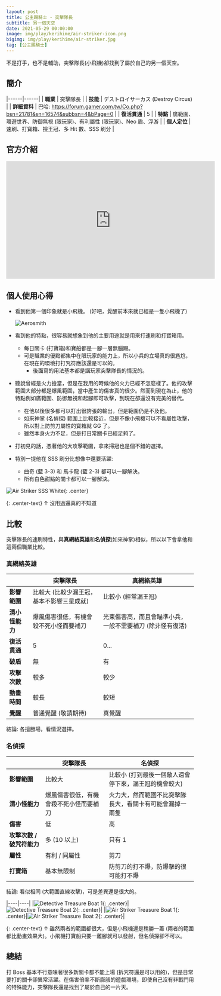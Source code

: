 ```yaml
---
layout: post
title: 公主踢騎士 - 突擊隊長
subtitle: 另一個天空
date: 2021-05-29 00:00:00
image: img/play/kerihime/air-striker-icon.png
bigimg: img/play/kerihime/air-striker.jpg
tag: [公主踢騎士]
---
```


不是打手，也不是輔助，突擊隊長(小飛機)卻找到了屬於自己的另一個天空。

## 簡介

|------|------|
| **職業** | 突擊隊長 |
| **技能** | デストロイサーカス (Destroy Circus) |
| **詳細資料** | 巴哈: <https://forum.gamer.com.tw/Co.php?bsn=21781&sn=16574&subbsn=4&bPage=0> |
| **復活貫通** | 5 |
| **特點** | 廣範圍、環遊世界、防御無視 (限玩家)、有利屬性 (限玩家)、Neo 盾、浮游 |
| **個人定位** | 速刷、打寶箱、撿王冠、多 Hit 數、SSS 刷分 |

## 官方介紹

<iframe width="560" height="315" src="https://www.youtube.com/embed/llDPYKA98go" title="YouTube video player" frameborder="0" allow="accelerometer; autoplay; clipboard-write; encrypted-media; gyroscope; picture-in-picture" allowfullscreen style="display: block; margin: auto; width: min(560px, 80vw); height: min(315px, 45vw)"></iframe>

## 個人使用心得

- 看到他第一個印象就是小飛機。 (好吧，覺醒前本來就已經是一隻小飛機了)

  ![Aerosmith](../img/play/kerihime/aerosmith.gif)

- 看到他的特點，很容易就想象到他的主要用途就是用來打速刷和打寶箱用。

  - 每日關卡 (打寶箱)和寶船都是一腳一層無腦踢。
  - 可是職業的優點都集中在限玩家的能力上，所以小兵的立場真的很尷尬，在現在的環境打打咒符應該還是可以的。
    - 後面寫的用法基本都是講玩家突擊隊長的情況的。

- 聽說曾經是火力擔當，但是在我用的時候他的火力已經不怎麼樣了。他的攻擊範圍大部分都是爆風範圍，當中產生的傷害真的很少。然而到現在為止，他的特點例如廣範圍、防御無視和起腳即可攻擊，到現在卻還沒有完美的替代。

  - 在他以後很多都可以打出很誇張的輸出，但是範圍仍是不及他。
  - 如來神掌 (名偵探) 範圍上比較接近，但是不像小飛機可以不看屬性攻擊，所以對上防剪刀屬性的寶箱就 GG 了。
  - 雖然本身火力不足，但是打日常關卡已經足夠了。

- 打初見的話，憑著他的大攻擊範圍，拿來掃冠也是個不錯的選擇。

- 特別一提他在 SSS 刷分比想像中還要活躍:

  - 曲奇 (藍 3-3) 和 馬卡龍 (藍 2-3) 都可以一腳解決。
  - 所有白色甜點的關卡都可以<span class="red">一腳</span>解決。

![Air Striker SSS White](../img/play/kerihime/air-striker-sss-white.gif){: .center}

{: .center-text}
↑ 沒用過還真的不知道 <i class="far fa-grin-squint red" aria-hidden="true"></i>

## 比較

突擊隊長的速刷特性，與**真網絡英雄**和**名偵探**(如來神掌)相似，所以以下會拿他和這兩個職業比較。

### 真網絡英雄

|                | 突擊隊長                                                                                            | 真網絡英雄                                                                                                          |
| -------------- | --------------------------------------------------------------------------------------------------- | ------------------------------------------------------------------------------------------------------------------- |
| **影響範圍**   | <i class="far fa-thumbs-up green" aria-hidden="true"></i> 比較大 (比較少漏王冠，基本不影響三星成就) | <i class="far fa-thumbs-down red" aria-hidden="true"></i> 比較小 (經常漏王冠)                                       |
| **清小怪能力** | <i class="far fa-thumbs-down red" aria-hidden="true"></i> 爆風傷害很低，有機會殺不死小怪而要補刀    | <i class="far fa-thumbs-up green" aria-hidden="true"></i> 光束傷害高，而且會瞄準小兵，一般不需要補刀 (除非怪有復活) |
| **復活貫通**   | <i class="far fa-thumbs-up green" aria-hidden="true"></i> 5                                         | <i class="far fa-thumbs-down red" aria-hidden="true"></i> 0...                                                      |
| **破盾**       | <i class="far fa-thumbs-down red" aria-hidden="true"></i> 無                                        | <i class="far fa-thumbs-up green" aria-hidden="true"></i> 有                                                        |
| **攻擊次數**   | 較多                                                                                                | 較少                                                                                                                |
| **動畫時間**   | <i class="far fa-thumbs-down red" aria-hidden="true"></i> 較長                                      | <i class="far fa-thumbs-up green" aria-hidden="true"></i> 較短                                                      |
| **覺醒**       | <i class="far fa-thumbs-up green" aria-hidden="true"></i> 普通覺醒 (敬請期待)                       | 真覺醒                                                                                                              |

結論: 各擅勝場，看情況選擇。

### 名偵探

|                           | 突擊隊長                                                                | 名偵探                                                                                                          |
| ------------------------- | ----------------------------------------------------------------------- | --------------------------------------------------------------------------------------------------------------- |
| **影響範圍**              | <i class="far fa-thumbs-up green" aria-hidden="true"></i> 比較大        | <i class="far fa-thumbs-down red" aria-hidden="true"></i> 比較小 (打到最後一個敵人還會停下來，漏王冠的機會較大) |
| **清小怪能力**            | 爆風傷害很低，有機會殺不死小怪而要補刀                                  | 火力大，然而範圍不比突擊隊長大，看關卡有可能會漏掉一兩隻                                                        |
| **傷害**                  | <i class="far fa-thumbs-down red" aria-hidden="true"></i> 低            | <i class="far fa-thumbs-up green" aria-hidden="true"></i> 高                                                    |
| **攻擊次數 / 破咒符能力** | <i class="far fa-thumbs-up green" aria-hidden="true"></i>多 (10 以上)   | <i class="far fa-thumbs-down red" aria-hidden="true"></i> 只有 1                                                |
| **屬性**                  | <i class="far fa-thumbs-up green" aria-hidden="true"></i> 有利 / 同屬性 | <i class="far fa-thumbs-down red" aria-hidden="true"></i> 剪刀                                                  |
| **打寶箱**                | <i class="far fa-thumbs-up green" aria-hidden="true"></i> 基本無限制    | <i class="far fa-thumbs-down red" aria-hidden="true"></i> 防剪刀的打不爆，防爆擊的很可能打不爆                  |

結論: 看似相同 (大範圍直線攻擊)，可是差異還是很大的。

|----|----|
|![Detective Treasure Boat 1](../img/play/kerihime/detective-treasure-boat1.jpg){: .center}|![Detective Treasure Boat 2](../img/play/kerihime/detective-treasure-boat2.jpg){: .center}|
|![Air Striker Treasure Boat 1](../img/play/kerihime/air-striker-treasure-boat1.jpg){: .center}|![Air Striker Treasure Boat 2](../img/play/kerihime/air-striker-treasure-boat2.jpg){: .center}|

{: .center-text}
↑ 雖然兩者的範圍都很大，但是小飛機還是稍勝一籌 (兩者的範圍都比動畫效果大)。小飛機打寶船只要一離腳就可以發射，但名偵探卻不可以。

## 總結

打 Boss 基本不行意味著很多新關卡都不能上場 (拆咒符還是可以用的)，但是日常要打的關卡卻異常活躍。在傷害倍率不斷膨脹的遊戲環境，即使自己沒有非戰鬥用的特殊能力，突擊隊長還是找到了屬於自己的一片天。
